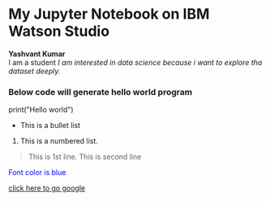 # My Jupyter Notebook on IBM Watson Studio
__Yashvant Kumar__<br>
I am a student
_I am interested in data science because i want to explore tha dataset deeply._
### Below code will generate hello world program
print("Hello world")
* This is a bullet list
1. This is a numbered list.
> This is 1st line.
>This is second line

<font color=blue>Font color is blue</font>

[click here to go google](https://www.google.com/)
